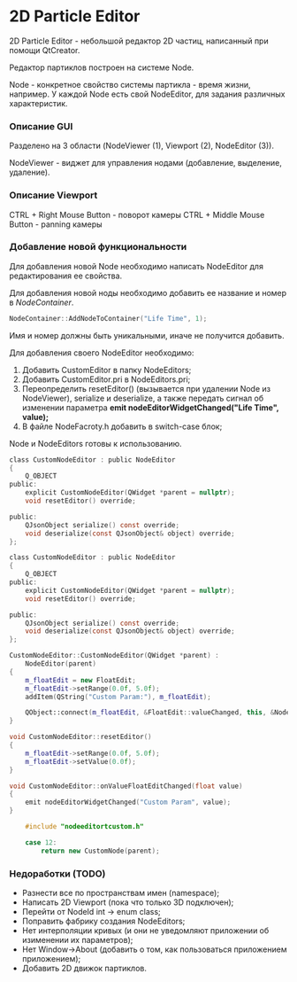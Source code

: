 # 2D Particle Editor

2D Particle Editor - небольшой редактор 2D частиц, написанный при помощи QtCreator.

Редактор партиклов построен на системе Node. 

Node - конкретное свойство системы партикла - время жизни, например. У каждой Node есть свой NodeEditor, для задания различных характеристик.

### Описание GUI

Разделено на 3 области (NodeViewer (1), Viewport (2), NodeEditor (3)).

NodeViewer - виджет для управления нодами (добавление, выделение, удаление).

### Описание Viewport

CTRL + Right Mouse Button - поворот камеры
CTRL + Middle Mouse Button - panning камеры

### Добавление новой функциональности

Для добавления новой Node необходимо написать NodeEditor для редактирования ее свойства.

Для добавления новой ноды необходимо добавить ее название и номер в *NodeContainer*.

```cpp
NodeContainer::AddNodeToContainer("Life Time", 1);
```

Имя и номер должны быть уникальными, иначе не получится добавить.

Для добавления своего NodeEditor необходимо:
<ol>
    <li>
        Добавить CustomEditor в папку NodeEditors;
    </li>
    <li>
        Добавить CustomEditor.pri в NodeEditors.pri;
    </li>
    <li>
        Переопределить resetEditor() (вызывается при удалении Node из NodeViewer), serialize и deserialize, а также передать сигнал об изменении параметра <b>emit nodeEditorWidgetChanged("Life Time", value);</b>
    </li>
    <li>
        В файле NodeFacroty.h добавить в switch-case блок;
    </li>
</ol>

Node и NodeEditors готовы к использованию.

```h
class CustomNodeEditor : public NodeEditor
{
    Q_OBJECT
public:
    explicit CustomNodeEditor(QWidget *parent = nullptr);
    void resetEditor() override;

public:
    QJsonObject serialize() const override;
    void deserialize(const QJsonObject& object) override;
};
```

```h
class CustomNodeEditor : public NodeEditor
{
    Q_OBJECT
public:
    explicit CustomNodeEditor(QWidget *parent = nullptr);
    void resetEditor() override;

public:
    QJsonObject serialize() const override;
    void deserialize(const QJsonObject& object) override;
};
```

```cpp
CustomNodeEditor::CustomNodeEditor(QWidget *parent) :
    NodeEditor(parent)
{
    m_floatEdit = new FloatEdit;
    m_floatEdit->setRange(0.0f, 5.0f);
    addItem(QString("Custom Param:"), m_floatEdit);

    QObject::connect(m_floatEdit, &FloatEdit::valueChanged, this, &NodeEditorLifeTime::onValueFloatEditChanged);
}

void CustomNodeEditor::resetEditor()
{
    m_floatEdit->setRange(0.0f, 5.0f);
    m_floatEdit->setValue(0.0f);
}

void CustomNodeEditor::onValueFloatEditChanged(float value)
{
    emit nodeEditorWidgetChanged("Custom Param", value);
}
```

```cpp
    #include "nodeeditortcustom.h"

    case 12:
        return new CustomNode(parent);
```

### Недоработки (TODO)
<ul>
    <li>
        Разнести все по пространствам имен (namespace);
    </li>
    <li>
        Написать 2D Viewport (пока что только 3D подключен);
    </li>
    <li>
        Перейти от NodeId int -> enum class;
    </li>
    <li>
        Поправить фабрику создания NodeEditors;
    </li>
    <li>
        Нет интерполяции кривых (и они не уведомляют приложении об изименении их параметров);
    </li>
    <li>
        Нет Window->About (добавить о том, как пользоваться приложением приложением);
    </li>
    <li>
        Добавить 2D движок партиклов.
    </li>
</ul>

